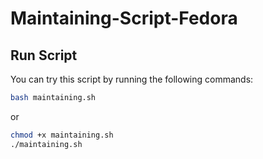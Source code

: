 # Maintaining-Script-Fedora

## Run Script
You can try this script by running the following commands:

```sh
bash maintaining.sh
```

or

```sh
chmod +x maintaining.sh
./maintaining.sh
```
